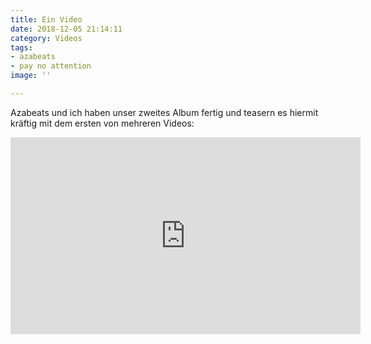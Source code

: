 ```yaml
---
title: Ein Video
date: 2018-12-05 21:14:11
category: Videos
tags:
- azabeats
- pay no attention
image: ''

---
```


Azabeats und ich haben unser zweites Album fertig und teasern es hiermit kräftig mit dem ersten von mehreren Videos:  
<iframe src="https://www.youtube.com/embed/XXNxxR2xPyc" width="560" height="315" frameborder="0" allowfullscreen="allowfullscreen"></iframe>
